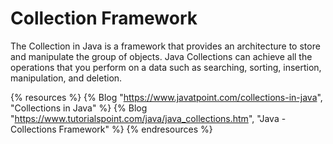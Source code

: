 # Collection Framework

The Collection in Java is a framework that provides an architecture to store and manipulate the group of objects. Java Collections can achieve all the operations that you perform on a data such as searching, sorting, insertion, manipulation, and deletion.

{% resources %}
  {% Blog "https://www.javatpoint.com/collections-in-java", "Collections in Java" %}
  {% Blog "https://www.tutorialspoint.com/java/java_collections.htm", "Java - Collections Framework" %}
{% endresources %}

